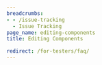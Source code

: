 ```yaml
---
breadcrumbs:
- - /issue-tracking
  - Issue Tracking
page_name: editing-components
title: Editing Components

redirect: /for-testers/faq/
---
```

